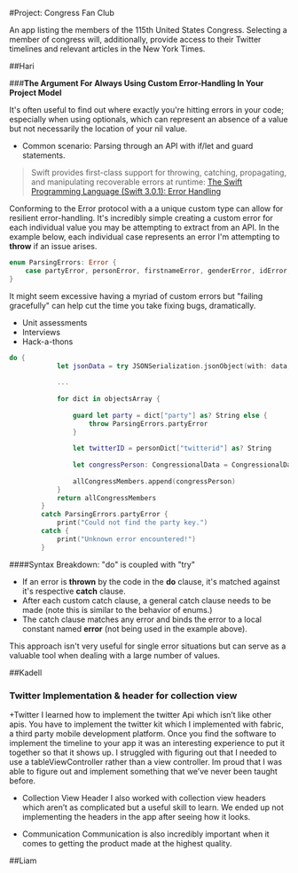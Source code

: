 #Project: Congress Fan Club

An app listing the members of the 115th United States Congress. 
Selecting a member of congress will, additionally, provide access to their Twitter timelines and relevant articles in the New York Times.


##Hari

###**The Argument For Always Using Custom Error-Handling In Your Project Model**

It's often useful to find out where exactly you're hitting errors in your code; especially when using optionals, which can represent an absence of a value but not necessarily the location of your nil value. 
+ Common scenario: Parsing through an API with if/let and guard statements.

> Swift provides first-class support for throwing, catching, propagating, and manipulating recoverable errors at runtime:
[The Swift Programming Language (Swift 3.0.1): Error Handling](https://developer.apple.com/library/content/documentation/Swift/Conceptual/Swift_Programming_Language/ErrorHandling.html)


Conforming to the Error protocol with a a unique custom type can allow for resilient error-handling. It's incredibly simple creating a custom error for each individual value you may be attempting to extract from an API. In the example below, each individual case represents an error I'm attempting to **throw** if an issue arises.

```swift
enum ParsingErrors: Error {
    case partyError, personError, firstnameError, genderError, idError, lastnameError, nameError, stateError, roleTypeError, twitterIDError
}
```


It might seem excessive having a myriad of custom errors but "failing gracefully" can help cut the time you take fixing bugs, dramatically. 
+ Unit assessments
+ Interviews
+ Hack-a-thons

```swift
do {
            let jsonData = try JSONSerialization.jsonObject(with: data, options: [])
            
            ...
            
            for dict in objectsArray {
                
                guard let party = dict["party"] as? String else {
                    throw ParsingErrors.partyError
                }
                
                let twitterID = personDict["twitterid"] as? String
                
                let congressPerson: CongressionalData = CongressionalData(party: party, firstname: firstname, gender: gender, id: id, lastname: lastname, name: name, state: state, roleType: roleType, twitterID: twitterID ?? "")
                
                allCongressMembers.append(congressPerson)
            }
            return allCongressMembers
        }
        catch ParsingErrors.partyError {
            print("Could not find the party key.")
        catch {
            print("Unknown error encountered!")
        }

```

####Syntax Breakdown:
"do" is coupled with "try"
+ If an error is **thrown** by the code in the **do** clause, it's matched against it's respective **catch** clause.
+ After each custom catch clause, a general catch clause needs to be made (note this is similar to the behavior of enums.)
+ The catch clause matches any error and binds the error to a local constant named __error__ (not being used in the example above).


This approach isn't very useful for single error situations but can serve as a valuable tool when dealing with a large number of values.



##Kadell
### Twitter Implementation & header for collection view

+Twitter 
 I learned how to implement the twitter Api which isn’t like other apis. You have to implement the twitter kit which I implemented with fabric, a third party mobile development platform. Once you find the software to implement the timeline to your app it was an interesting experience to put it together so that it shows up. I struggled with figuring out that I needed to use a tableViewController rather than a view controller. Im proud that I was able to figure out and implement something that we’ve never been taught before. 
 
 + Collection View Header 
 I also worked with collection view headers which aren’t as complicated but a useful skill to learn. We ended up not implementing the headers in the app after seeing how it looks. 
 
 + Communication 
 Communication is also incredibly important when it comes to getting the product made at the highest quality. 


##Liam

